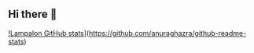 ## Hi there 👋

<!--
**Lampalon142/Lampalon142** is a ✨ _special_ ✨ repository because its `README.md` (this file) appears on your GitHub profile.

Here are some ideas to get you started:

- 🔭 I’m currently working on ...
- 🌱 I’m currently learning ...
- 👯 I’m looking to collaborate on ...
- 🤔 I’m looking for help with ...
- 💬 Ask me about ...
- 📫 How to reach me: ...
- 😄 Pronouns: ...
- ⚡ Fun fact: ...
-->

[!Lampalon GitHub stats](https://github-readme-stats.vercel.app/api?username=Lampalon142)](https://github.com/anuraghazra/github-readme-stats)
